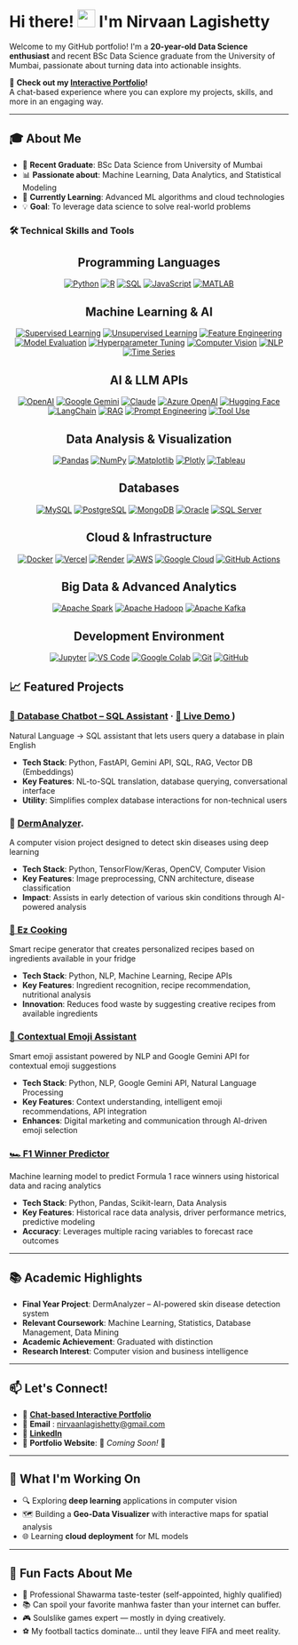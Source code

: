 # Hi there! <img src="https://media.giphy.com/media/hvRJCLFzcasrR4ia7z/giphy.gif" width="32"/> I'm Nirvaan Lagishetty

Welcome to my GitHub portfolio! I'm a **20-year-old Data Science enthusiast** and recent BSc Data Science graduate from the University of Mumbai, passionate about turning data into actionable insights.

🎯 **Check out my [Interactive Portfolio](https://chat-portfolio-drab.vercel.app/)!**  
A chat-based experience where you can explore my projects, skills, and more in an engaging way.  

---
## 🎓 About Me

- 🔬 **Recent Graduate**: BSc Data Science from University of Mumbai  
- 📊 **Passionate about**: Machine Learning, Data Analytics, and Statistical Modeling  
- 🌱 **Currently Learning**: Advanced ML algorithms and cloud technologies  
- 💡 **Goal**: To leverage data science to solve real-world problems  


### 🛠 Technical Skills and Tools



<div align="center">

## **Programming Languages**
[![Python](https://img.shields.io/badge/Python-FFD43B?style=for-the-badge&logo=python&logoColor=blue)](https://www.python.org)
[![R](https://img.shields.io/badge/R-276DC3?style=for-the-badge&logo=r&logoColor=white)](https://www.r-project.org)
[![SQL](https://img.shields.io/badge/SQL-4479A1?style=for-the-badge&logo=mysql&logoColor=white)](https://en.wikipedia.org/wiki/SQL)
[![JavaScript](https://img.shields.io/badge/JavaScript-F7DF1E?style=for-the-badge&logo=javascript&logoColor=black)](https://developer.mozilla.org/en-US/docs/Web/JavaScript)
[![MATLAB](https://img.shields.io/badge/MATLAB-0076A8?style=for-the-badge&logo=mathworks&logoColor=white)](https://www.mathworks.com/products/matlab.html)

## **Machine Learning & AI**
[![Supervised Learning](https://img.shields.io/badge/Supervised_Learning-FF6F00?style=for-the-badge&logo=tensorflow&logoColor=white)](https://www.tensorflow.org)
[![Unsupervised Learning](https://img.shields.io/badge/Unsupervised_Learning-FF6F00?style=for-the-badge&logo=tensorflow&logoColor=white)](https://scikit-learn.org/stable/unsupervised_learning.html)
[![Feature Engineering](https://img.shields.io/badge/Feature_Engineering-5C3EE8?style=for-the-badge&logo=opencv&logoColor=white)](https://scikit-learn.org/stable/modules/feature_extraction.html)
[![Model Evaluation](https://img.shields.io/badge/Model_Evaluation-3776AB?style=for-the-badge&logo=scikitlearn&logoColor=white)](https://scikit-learn.org/stable/modules/model_evaluation.html)
[![Hyperparameter Tuning](https://img.shields.io/badge/Hyperparameter_Tuning-FF6F00?style=for-the-badge&logo=tensorflow&logoColor=white)](https://scikit-learn.org/stable/modules/grid_search.html)
[![Computer Vision](https://img.shields.io/badge/Computer_Vision-5C3EE8?style=for-the-badge&logo=opencv&logoColor=white)](https://opencv.org)
[![NLP](https://img.shields.io/badge/NLP-5C3EE8?style=for-the-badge&logo=spacy&logoColor=white)](https://spacy.io)
[![Time Series](https://img.shields.io/badge/Time_Series_Forecasting-306998?style=for-the-badge&logo=python&logoColor=white)](https://www.tableau.com/analytics/time-series-forecasting)

## **AI & LLM APIs**
[![OpenAI](https://img.shields.io/badge/OpenAI-412991?style=for-the-badge&logo=openai&logoColor=white)](https://openai.com)
[![Google Gemini](https://img.shields.io/badge/Gemini-8E75B2?style=for-the-badge&logo=googlegemini&logoColor=white)](https://gemini.google.com)
[![Claude](https://img.shields.io/badge/Claude-D4A574?style=for-the-badge&logo=anthropic&logoColor=white)](https://www.anthropic.com)
[![Azure OpenAI](https://img.shields.io/badge/Azure_OpenAI-0078D4?style=for-the-badge&logo=microsoftazure&logoColor=white)](https://azure.microsoft.com/en-us/products/cognitive-services/openai-service)
[![Hugging Face](https://img.shields.io/badge/Hugging_Face-FFD21E?style=for-the-badge&logo=huggingface&logoColor=black)](https://huggingface.co)
[![LangChain](https://img.shields.io/badge/LangChain-1C3C3C?style=for-the-badge)](https://www.langchain.com)
[![RAG](https://img.shields.io/badge/RAG_Basics-0F9D58?style=for-the-badge&logo=vectorworks&logoColor=white)](https://www.pinecone.io/learn/retrieval-augmented-generation/)
[![Prompt Engineering](https://img.shields.io/badge/Prompt_Engineering-FFB400?style=for-the-badge)](https://learnprompting.org)
[![Tool Use](https://img.shields.io/badge/Function_Calling-4CAF50?style=for-the-badge)](https://platform.openai.com/docs/guides/function-calling)

## **Data Analysis & Visualization**
[![Pandas](https://img.shields.io/badge/Pandas-150458?style=for-the-badge&logo=pandas&logoColor=white)](https://pandas.pydata.org)
[![NumPy](https://img.shields.io/badge/NumPy-013243?style=for-the-badge&logo=numpy&logoColor=white)](https://numpy.org)
[![Matplotlib](https://img.shields.io/badge/Matplotlib-11557C?style=for-the-badge&logo=python&logoColor=white)](https://matplotlib.org)
[![Plotly](https://img.shields.io/badge/Plotly-3F4F75?style=for-the-badge&logo=plotly&logoColor=white)](https://plotly.com)
[![Tableau](https://img.shields.io/badge/Tableau-E97627?style=for-the-badge&logo=tableau&logoColor=white)](https://www.tableau.com)

## **Databases**
[![MySQL](https://img.shields.io/badge/MySQL-4479A1?style=for-the-badge&logo=mysql&logoColor=white)](https://www.mysql.com)
[![PostgreSQL](https://img.shields.io/badge/PostgreSQL-336791?style=for-the-badge&logo=postgresql&logoColor=white)](https://www.postgresql.org)
[![MongoDB](https://img.shields.io/badge/MongoDB-47A248?style=for-the-badge&logo=mongodb&logoColor=white)](https://www.mongodb.com)
[![Oracle](https://img.shields.io/badge/Oracle-F80000?style=for-the-badge&logo=oracle&logoColor=white)](https://www.oracle.com)
[![SQL Server](https://img.shields.io/badge/SQL_Server-CC2927?style=for-the-badge&logo=microsoft-sql-server&logoColor=white)](https://www.microsoft.com/en-us/sql-server)


## **Cloud & Infrastructure**
[![Docker](https://img.shields.io/badge/Docker-2496ED?style=for-the-badge&logo=docker&logoColor=white)](https://www.docker.com)
[![Vercel](https://img.shields.io/badge/Vercel-000000?style=for-the-badge&logo=vercel&logoColor=white)](https://vercel.com)
[![Render](https://img.shields.io/badge/Render-46E3B7?style=for-the-badge&logo=render&logoColor=black)](https://render.com)
[![AWS](https://img.shields.io/badge/AWS-FF9900?style=for-the-badge&logo=amazonaws&logoColor=white)](https://aws.amazon.com)
[![Google Cloud](https://img.shields.io/badge/Google_Cloud-4285F4?style=for-the-badge&logo=googlecloud&logoColor=white)](https://cloud.google.com)
[![GitHub Actions](https://img.shields.io/badge/GitHub_Actions-2088FF?style=for-the-badge&logo=githubactions&logoColor=white)](https://github.com/features/actions)


## **Big Data & Advanced Analytics**
[![Apache Spark](https://img.shields.io/badge/Apache_Spark-FDEE21?style=for-the-badge&logo=apachespark&logoColor=black)](https://spark.apache.org)
[![Apache Hadoop](https://img.shields.io/badge/Apache_Hadoop-66CCFF?style=for-the-badge&logo=apachehadoop&logoColor=black)](https://hadoop.apache.org)
[![Apache Kafka](https://img.shields.io/badge/Apache_Kafka-231F20?style=for-the-badge&logo=apachekafka&logoColor=white)](https://kafka.apache.org)


## **Development Environment**
[![Jupyter](https://img.shields.io/badge/Jupyter-F37626?style=for-the-badge&logo=Jupyter&logoColor=white)](https://jupyter.org)
[![VS Code](https://img.shields.io/badge/VS_Code-007ACC?style=for-the-badge&logo=visualstudiocode&logoColor=white)](https://code.visualstudio.com)
[![Google Colab](https://img.shields.io/badge/Google_Colab-F9AB00?style=for-the-badge&logo=googlecolab&logoColor=white)](https://colab.research.google.com)
[![Git](https://img.shields.io/badge/Git-F05032?style=for-the-badge&logo=git&logoColor=white)](https://git-scm.com)
[![GitHub](https://img.shields.io/badge/GitHub-181717?style=for-the-badge&logo=github&logoColor=white)](https://github.com)

</div>

## 📈 Featured Projects

### **[💬 Database Chatbot – SQL Assistant](https://github.com/Nirvaan05/Database-Chatbot) · [🚀 Live Demo ](https://database-chatbot.vercel.app/))**  
Natural Language → SQL assistant that lets users query a database in plain English  
- **Tech Stack**: Python, FastAPI, Gemini API, SQL, RAG, Vector DB (Embeddings) 
- **Key Features**: NL-to-SQL translation, database querying, conversational interface  
- **Utility**: Simplifies complex database interactions for non-technical users  

### 🔬 **[DermAnalyzer](https://github.com/Nirvaan05/DermAnalyzer-v1).**  
A computer vision project designed to detect skin diseases using deep learning  
- **Tech Stack**: Python, TensorFlow/Keras, OpenCV, Computer Vision  
- **Key Features**: Image preprocessing, CNN architecture, disease classification  
- **Impact**: Assists in early detection of various skin conditions through AI-powered analysis  

### **[🍳 Ez Cooking](https://github.com/Nirvaan05/Ez-Cooking)**
Smart recipe generator that creates personalized recipes based on ingredients available in your fridge  
- **Tech Stack**: Python, NLP, Machine Learning, Recipe APIs  
- **Key Features**: Ingredient recognition, recipe recommendation, nutritional analysis  
- **Innovation**: Reduces food waste by suggesting creative recipes from available ingredients  

### **[🤖 Contextual Emoji Assistant](https://github.com/Nirvaan05/Contextual-Emoji-Assistant)** 
Smart emoji assistant powered by NLP and Google Gemini API for contextual emoji suggestions  
- **Tech Stack**: Python, NLP, Google Gemini API, Natural Language Processing  
- **Key Features**: Context understanding, intelligent emoji recommendations, API integration  
- **Enhances**: Digital marketing and communication through AI-driven emoji selection  

###  **[🏎️ F1 Winner Predictor](https://github.com/Nirvaan05/F1-Winner-Predictor-)**
Machine learning model to predict Formula 1 race winners using historical data and racing analytics  
- **Tech Stack**: Python, Pandas, Scikit-learn, Data Analysis  
- **Key Features**: Historical race data analysis, driver performance metrics, predictive modeling  
- **Accuracy**: Leverages multiple racing variables to forecast race outcomes  

---

## 📚 Academic Highlights

- **Final Year Project**: DermAnalyzer – AI-powered skin disease detection system  
- **Relevant Coursework**: Machine Learning, Statistics, Database Management, Data Mining  
- **Academic Achievement**: Graduated with distinction  
- **Research Interest**: Computer vision and business intelligence  

---

## 📫 Let's Connect!

- 💬 [**Chat-based Interactive Portfolio**](https://chat-portfolio-drab.vercel.app/)
- 📧 **Email** : nirvaanlagishetty@gmail.com  
- 💼 [**LinkedIn**](https://www.linkedin.com/in/nirvaan-lagishetty/)
- 📱 **Portfolio Website**: 🚧 *Coming Soon!* 🚧


---

## 🎯 What I'm Working On

- 🔍 Exploring **deep learning** applications in computer vision  
- 🗺️ Building a **Geo-Data Visualizer** with interactive maps for spatial analysis  
- 🌐 Learning **cloud deployment** for ML models  

---

## 💭 Fun Facts About Me

- 🥙 Professional Shawarma taste-tester (self-appointed, highly qualified)  
- 📚 Can spoil your favorite manhwa faster than your internet can buffer.  
- 🎮 Soulslike games expert — mostly in dying creatively.  
- ⚽ My football tactics dominate… until they leave FIFA and meet reality. 
